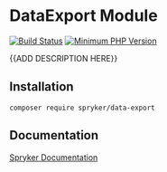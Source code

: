 # DataExport Module
[![Build Status](https://travis-ci.org/spryker/data-export.svg)](https://travis-ci.org/spryker/data-export)
[![Minimum PHP Version](https://img.shields.io/badge/php-%3E%3D%207.2-8892BF.svg)](https://php.net/)

{{ADD DESCRIPTION HERE}}

## Installation

```
composer require spryker/data-export
```

## Documentation

[Spryker Documentation](https://academy.spryker.com/developing_with_spryker/module_guide/modules.html)
